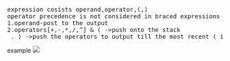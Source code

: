 <pre>
expression cosists operand,operator,(,)
operator precedence is not considered in braced expressions
1.operand-post to the output
2.operators[+,-,*,/,^] & ( ->push onto the stack
 . ) ->push the operators to output till the most recent ( is encountered and pop that ( from the stack
</pre>
example
<img src="https://prepinsta.com/wp-content/uploads/2020/07/Infix-to-postfix-conversion.webp">
